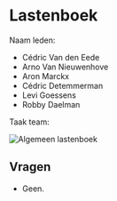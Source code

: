 # Lastenboek

Naam leden: 
- Cédric Van den Eede
- Arno Van Nieuwenhove
- Aron Marckx
- Cédric Detemmerman
- Levi Goessens
- Robby Daelman

Taak team: 

![Algemeen lastenboek](https://github.com/HoGentTIN/p3ops-1920-red/blob/November2/Servers/November2/Lastenboek/Screenshots%20lastenboek/lastenboek%20groep%20aalst.png)

## Vragen

- Geen.
